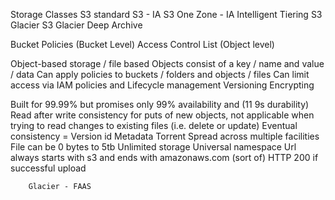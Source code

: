 Storage Classes
    S3 standard
    S3 - IA
    S3 One Zone - IA
    Intelligent Tiering
    S3 Glacier
    S3 Glacier Deep Archive

Bucket Policies (Bucket Level)
Access Control List (Object level)

Object-based storage / file based
Objects consist of a key / name and value / data
Can apply policies to buckets / folders and objects / files
Can limit access via IAM policies and 
Lifecycle management
Versioning
Encrypting


Built for 99.99% but promises only 99% availability and (11 9s durability)
Read after write consistency for puts of new objects, not applicable when trying to read changes to existing files (i.e. delete or update)
Eventual consistency = 
Version id
Metadata
Torrent
Spread across multiple facilities
File can be 0 bytes to 5tb
Unlimited storage
Universal namespace
Url always starts with s3 and ends with amazonaws.com (sort of)
HTTP 200 if successful upload



        Glacier - FAAS